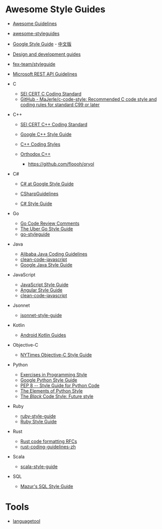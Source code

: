 # Awesome Style Guides

- [Awesome Guidelines](https://github.com/Kristories/awesome-guidelines)

- [awesome-styleguides](https://github.com/streamich/awesome-styleguides)

- [Google Style Guide](https://github.com/google/styleguide) - [中文版](https://github.com/zh-google-styleguide/zh-google-styleguide)

- [Design and development guides](https://github.com/NARKOZ/guides)

- [fex-team/styleguide](https://github.com/fex-team/styleguide)

- [Microsoft REST API Guidelines](https://github.com/Microsoft/api-guidelines)

- C
  
  - [SEI CERT C Coding Standard](https://wiki.sei.cmu.edu/confluence/display/c/SEI+CERT+C+Coding+Standard)
  - [GitHub - MaJerle/c-code-style: Recommended C code style and coding rules for standard C99 or later](https://github.com/MaJerle/c-code-style)

- C++
  
  - [SEI CERT C++ Coding Standard](https://wiki.sei.cmu.edu/confluence/pages/viewpage.action?pageId=88046682)
  
  - [Google C++ Style Guide](https://google.github.io/styleguide/cppguide.html)
  
  - [C++ Coding Styles](https://github.com/fffaraz/awesome-cpp#coding-style)
  
  - [Orthodox C++](https://gist.github.com/bkaradzic/2e39896bc7d8c34e042b)
    
    - https://github.com/floooh/oryol

- C#
  
  - [C# at Google Style Guide](https://google.github.io/styleguide/csharp-style.html)
  
  - [CSharpGuidelines](https://github.com/dennisdoomen/CSharpGuidelines)
  
  - [C# Style Guide](https://github.com/quozd/awesome-dotnet#style-guide)

- Go
  
  - [Go Code Review Comments](https://github.com/golang/go/wiki/CodeReviewComments)
  - [The Uber Go Style Guide](https://github.com/uber-go/guide)
  - [go-styleguide](https://github.com/bahlo/go-styleguide)

- Java
  
  - [Alibaba Java Coding Guidelines](https://github.com/alibaba/Alibaba-Java-Coding-Guidelines)
  - [clean-code-javascript](https://github.com/ryanmcdermott/clean-code-javascript)
  - [Google Java Style Guide](https://google.github.io/styleguide/javaguide.html)

- JavaScript
  
  - [JavaScript Style Guide](https://github.com/airbnb/javascript)
  - [Angular Style Guide](https://github.com/mgechev/angularjs-style-guide)
  - [clean-code-javascript](https://github.com/ryanmcdermott/clean-code-javascript)

- Jsonnet

  - [jsonnet-style-guide](https://github.com/databricks/jsonnet-style-guide)

- Kotlin
  
  - [Android Kotlin Guides](https://github.com/android/kotlin-guides)

- Objective-C
  
  - [NYTimes Objective-C Style Guide](https://github.com/NYTimes/objective-c-style-guide)

- Python
  
  - [Exercises in Programming Style](https://github.com/crista/exercises-in-programming-style)
  - [Google Python Style Guide](https://google.github.io/styleguide/pyguide.html)
  - [PEP 8 -- Style Guide for Python Code](https://www.python.org/dev/peps/pep-0008/)
  - [The Elements of Python Style](https://github.com/amontalenti/elements-of-python-style)
  - [The *Black* Code Style: Future style](https://black.readthedocs.io/en/stable/the_black_code_style/future_style.html)

- Ruby
  
  - [ruby-style-guide](https://github.com/bbatsov/ruby-style-guide)
  - [Ruby Style Guide](https://github.com/airbnb/ruby)

- Rust
  
  - [Rust code formatting RFCs](https://github.com/rust-lang-nursery/fmt-rfcs)
  - [rust-coding-guidelines-zh](https://github.com/Rust-Coding-Guidelines/rust-coding-guidelines-zh)

- Scala

  - [scala-style-guide](https://github.com/databricks/scala-style-guide)

- SQL
  
  - [Mazur's SQL Style Guide](https://github.com/mattm/sql-style-guide)

# Tools

- [languagetool](https://github.com/languagetool-org/languagetool)
